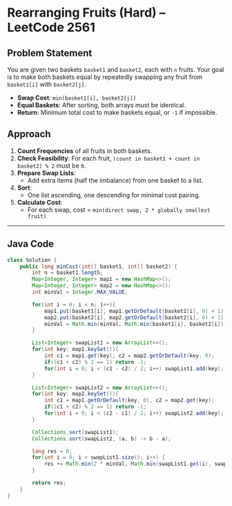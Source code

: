# Rearranging Fruits (Hard) – LeetCode 2561 

## Problem Statement

You are given two baskets `basket1` and `basket2`, each with `n` fruits. Your goal is to make both baskets equal by repeatedly swapping any fruit from `basket1[i]` with `basket2[j]`.

- **Swap Cost**: `min(basket1[i], basket2[j])`
- **Equal Baskets**: After sorting, both arrays must be identical.
- **Return**: Minimum total cost to make baskets equal, or `-1` if impossible.


## Approach

1. **Count Frequencies** of all fruits in both baskets.
2. **Check Feasibility**: For each fruit, `(count in basket1 + count in basket2) % 2` must be `0`.
3. **Prepare Swap Lists**:
   - Add extra items (half the imbalance) from one basket to a list.
4. **Sort**:
   - One list ascending, one descending for minimal cost pairing.
5. **Calculate Cost**:
   - For each swap, cost = `min(direct swap, 2 * globally smallest fruit)`

---

## Java Code

```java
class Solution {
    public long minCost(int[] basket1, int[] basket2) {
        int n = basket1.length;
        Map<Integer, Integer> map1 = new HashMap<>();
        Map<Integer, Integer> map2 = new HashMap<>();
        int minVal = Integer.MAX_VALUE;

        for(int i = 0; i < n; i++){
            map1.put(basket1[i], map1.getOrDefault(basket1[i], 0) + 1);
            map2.put(basket2[i], map2.getOrDefault(basket2[i], 0) + 1);
            minVal = Math.min(minVal, Math.min(basket1[i], basket2[i]));
        }

        List<Integer> swapList1 = new ArrayList<>();
        for(int key: map1.keySet()){
            int c1 = map1.get(key), c2 = map2.getOrDefault(key, 0);
            if((c1 + c2) % 2 == 1) return -1;
            for(int i = 0; i < (c1 - c2) / 2; i++) swapList1.add(key);
        }

        List<Integer> swapList2 = new ArrayList<>();
        for(int key: map2.keySet()){
            int c1 = map1.getOrDefault(key, 0), c2 = map2.get(key);
            if((c1 + c2) % 2 == 1) return -1;
            for(int i = 0; i < (c2 - c1) / 2; i++) swapList2.add(key);
        }

        Collections.sort(swapList1);
        Collections.sort(swapList2, (a, b) -> b - a);

        long res = 0;
        for(int i = 0; i < swapList1.size(); i++) {
            res += Math.min(2 * minVal, Math.min(swapList1.get(i), swapList2.get(i)));
        }

        return res;
    }
}
